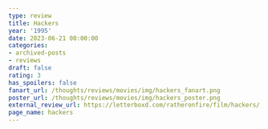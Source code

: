```yaml
---
type: review
title: Hackers
year: '1995'
date: 2023-06-21 00:00:00
categories:
- archived-posts
- reviews
draft: false
rating: 3
has_spoilers: false
fanart_url: /thoughts/reviews/movies/img/hackers_fanart.png
poster_url: /thoughts/reviews/movies/img/hackers_poster.png
external_review_url: https://letterboxd.com/ratheronfire/film/hackers/
page_name: hackers
---
```


